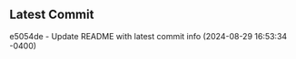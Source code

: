 
## Latest Commit
e5054de - Update README with latest commit info (2024-08-29 16:53:34 -0400) <Yunxi-Zhou>
